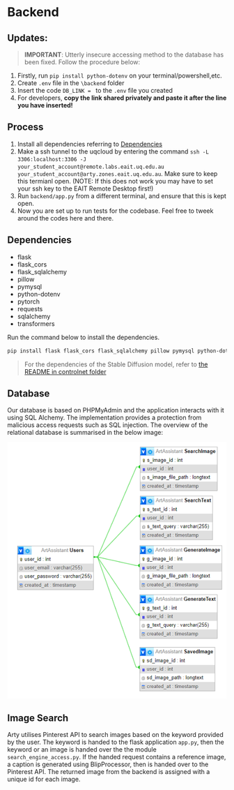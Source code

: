 # Backend

## Updates:

>**IMPORTANT**: Utterly insecure accessing method to the database has been fixed. Follow the procedure below:
1. Firstly, run `pip install python-dotenv` on your terminal/powershell,etc.
2. Create `.env` file in the `\backend` folder
3. Insert the code `DB_LINK = ` to the `.env` file you created
4. For developers, **copy the link shared privately and paste it after the line you have inserted!**

## Process

1. Install all dependencies referring to [Dependencies](#dependencies)
2. Make a ssh tunnel to the uqcloud by entering the command `ssh -L 3306:localhost:3306 -J your_student_account@remote.labs.eait.uq.edu.au your_student_account@arty.zones.eait.uq.edu.au`. Make sure to keep this termianl open. (NOTE: If this does not work you may have to set your ssh key to the EAIT Remote Desktop first!)
3. Run `backend/app.py` from a different terminal, and ensure that this is kept open.
4. Now you are set up to run tests for the codebase. Feel free to tweek around the codes here and there.

## Dependencies

- flask
- flask_cors
- flask_sqlalchemy
- pillow
- pymysql
- python-dotenv
- pytorch
- requests
- sqlalchemy
- transformers

Run the command below to install the dependencies. 

```bash
pip install flask flask_cors flask_sqlalchemy pillow pymysql python-dotenv torch requests sqlalchemy transformers
```

> For the dependencies of the Stable Diffusion model, refer to [the README in controlnet folder](controlnet\README.md)

## Database

Our database is based on PHPMyAdmin and the application interacts with it using SQL Alchemy. The implementation provides a protection from malicious access requests such as SQL injection. The overview of the relational database is summarised in the below image:

<img src = '..\images\db.png' alt = 'database structure'>

## Image Search

Arty utilises Pinterest API to search images based on the keyword provided by the user. The keyword is handed to the flask application `app.py`, then the keyword or an image is handed over the the module `search_engine_access.py`. If the handed request contains a reference image, a caption is generated using BlipProcessor, then is handed over to the Pinterest API. The returned image from the backend is assigned with a unique id for each image.